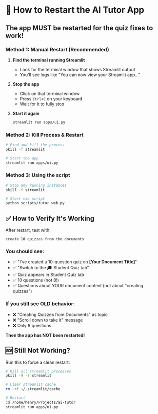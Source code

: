 # 🔄 How to Restart the AI Tutor App

## The app MUST be restarted for the quiz fixes to work!

### Method 1: Manual Restart (Recommended)

1. **Find the terminal running Streamlit**
   - Look for the terminal window that shows Streamlit output
   - You'll see logs like "You can now view your Streamlit app..."

2. **Stop the app**
   - Click on that terminal window
   - Press `Ctrl+C` on your keyboard
   - Wait for it to fully stop

3. **Start it again**
   ```bash
   streamlit run apps/ui.py
   ```

### Method 2: Kill Process & Restart

```bash
# Find and kill the process
pkill -f streamlit

# Start the app
streamlit run apps/ui.py
```

### Method 3: Using the script

```bash
# Stop any running instances
pkill -f streamlit

# Start via script
python scripts/tutor_web.py
```

## ✅ How to Verify It's Working

After restart, test with:

```
create 10 quizzes from the documents
```

### You should see:
- ✅ "I've created a 10-question quiz on **[Your Document Title]**"
- ✅ "Switch to the 🎓 Student Quiz tab"
- ✅ Quiz appears in Student Quiz tab
- ✅ 10 questions (not 8!)
- ✅ Questions about YOUR document content (not about "creating quizzes")

### If you still see OLD behavior:
- ❌ "Creating Quizzes from Documents" as topic
- ❌ "Scroll down to take it" message
- ❌ Only 8 questions

**Then the app has NOT been restarted!**

## 🆘 Still Not Working?

Run this to force a clean restart:

```bash
# Kill all streamlit processes
pkill -9 -f streamlit

# Clear streamlit cache
rm -rf ~/.streamlit/cache

# Restart
cd /home/henry/Projects/ai-tutor
streamlit run apps/ui.py
```

